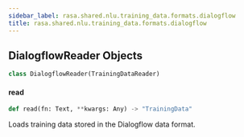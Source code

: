 ```yaml
---
sidebar_label: rasa.shared.nlu.training_data.formats.dialogflow
title: rasa.shared.nlu.training_data.formats.dialogflow
---
```

## DialogflowReader Objects

```python
class DialogflowReader(TrainingDataReader)
```

#### read

```python
def read(fn: Text, **kwargs: Any) -> "TrainingData"
```

Loads training data stored in the Dialogflow data format.


